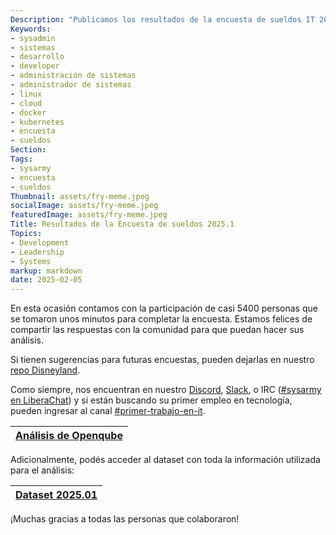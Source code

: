 ```yaml
---
Description: "Publicamos los resultados de la encuesta de sueldos IT 2025.1"
Keywords:
- sysadmin 
- sistemas
- desarrollo
- developer
- administración de sistemas
- administrador de sistemas
- linux
- cloud
- docker
- kubernetes
- encuesta
- sueldos
Section: 
Tags:
- sysarmy
- encuesta
- sueldos
Thumbnail: assets/fry-meme.jpeg
socialImage: assets/fry-meme.jpeg
featuredImage: assets/fry-meme.jpeg
Title: Resultados de la Encuesta de sueldos 2025.1
Topics:
- Development
- Leadership
- Systems
markup: markdown
date: 2025-02-05
---
```


En esta ocasión contamos con la participación de casi 5400 personas que se tomaron unos minutos para completar la encuesta. Estamos felices de compartir las respuestas con la comunidad para que puedan hacer sus análisis.

Si tienen sugerencias para futuras encuestas, pueden dejarlas en nuestro [repo Disneyland](https://github.com/sysarmy/disneyland/issues).

Como siempre, nos encuentran en nuestro [Discord](https://sysar.my/discord), [Slack](https://sysar.my/slack), o IRC ([#sysarmy en LiberaChat](https://web.libera.chat/?channel=#sysarmy)) y si están buscando su primer empleo en tecnología, pueden ingresar al canal [#primer-trabajo-en-it](https://discord.com/channels/128531369788833793/766105730801467422).

| [Análisis de Openqube](https://openqube.io/sueldos) |
| :-------------------------------------------------: |

Adicionalmente, podés acceder al dataset con toda la información utilizada para el análisis:

| [Dataset 2025.01](https://sysar.my/sueldos20251arg) |
| :-------------------------------------------------: |

¡Muchas gracias a todas las personas que colaboraron!
